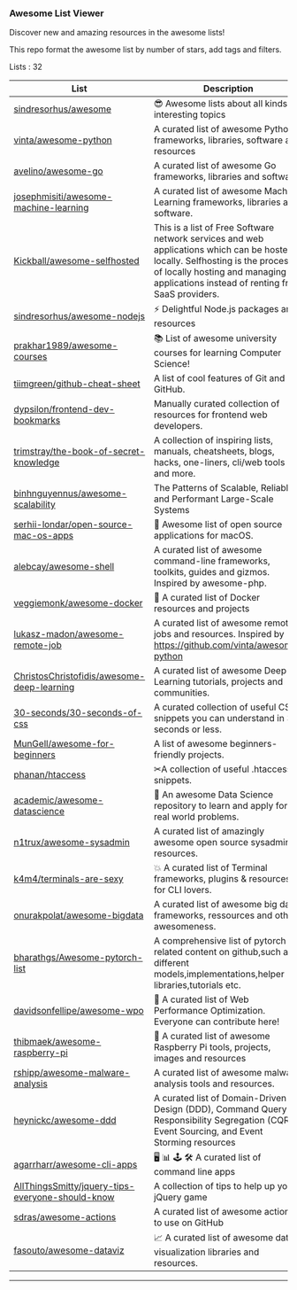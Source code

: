
<h3 > Awesome List Viewer </h3>


Discover new and amazing resources in the awesome lists!

This repo format the awesome list by number of stars, add tags and filters.


Lists : 32


| List     | Description | Stars
| ------------- | ------------- | ------------- |
|[sindresorhus/awesome](http://htmlpreview.github.com/?https://github.com/jaimevalero/managing-awesome-lists/blob/develop/var/awl-sindresorhus%40awesome.html)| 😎 Awesome lists about all kinds of interesting topics | 114270 |
|[vinta/awesome-python](http://htmlpreview.github.com/?https://github.com/jaimevalero/managing-awesome-lists/blob/develop/var/awl-vinta%40awesome-python.html)| A curated list of awesome Python frameworks, libraries, software and resources | 71244 |
|[avelino/awesome-go](http://htmlpreview.github.com/?https://github.com/jaimevalero/managing-awesome-lists/blob/develop/var/awl-avelino%40awesome-go.html)| A curated list of awesome Go frameworks, libraries and software | 46933 |
|[josephmisiti/awesome-machine-learning](http://htmlpreview.github.com/?https://github.com/jaimevalero/managing-awesome-lists/blob/develop/var/awl-josephmisiti%40awesome-machine-learning.html)| A curated list of awesome Machine Learning frameworks, libraries and software. | 41340 |
|[Kickball/awesome-selfhosted](http://htmlpreview.github.com/?https://github.com/jaimevalero/managing-awesome-lists/blob/develop/var/awl-Kickball%40awesome-selfhosted.html)| This is a list of Free Software network services and web applications which can be hosted locally. Selfhosting is the process of locally hosting and managing applications instead of renting from SaaS providers. | 34669 |
|[sindresorhus/awesome-nodejs](http://htmlpreview.github.com/?https://github.com/jaimevalero/managing-awesome-lists/blob/develop/var/awl-sindresorhus%40awesome-nodejs.html)| :zap: Delightful Node.js packages and resources | 32063 |
|[prakhar1989/awesome-courses](http://htmlpreview.github.com/?https://github.com/jaimevalero/managing-awesome-lists/blob/develop/var/awl-prakhar1989%40awesome-courses.html)| :books: List of awesome university courses for learning Computer Science! | 30457 |
|[tiimgreen/github-cheat-sheet](http://htmlpreview.github.com/?https://github.com/jaimevalero/managing-awesome-lists/blob/develop/var/awl-tiimgreen%40github-cheat-sheet.html)| A list of cool features of Git and GitHub. | 28714 |
|[dypsilon/frontend-dev-bookmarks](http://htmlpreview.github.com/?https://github.com/jaimevalero/managing-awesome-lists/blob/develop/var/awl-dypsilon%40frontend-dev-bookmarks.html)| Manually curated collection of resources for frontend web developers. | 26216 |
|[trimstray/the-book-of-secret-knowledge](http://htmlpreview.github.com/?https://github.com/jaimevalero/managing-awesome-lists/blob/develop/var/awl-trimstray%40the-book-of-secret-knowledge.html)| A collection of inspiring lists, manuals, cheatsheets, blogs, hacks, one-liners, cli/web tools and more. | 22100 |
|[binhnguyennus/awesome-scalability](http://htmlpreview.github.com/?https://github.com/jaimevalero/managing-awesome-lists/blob/develop/var/awl-binhnguyennus%40awesome-scalability.html)| The Patterns of Scalable, Reliable, and Performant Large-Scale Systems | 20954 |
|[serhii-londar/open-source-mac-os-apps](http://htmlpreview.github.com/?https://github.com/jaimevalero/managing-awesome-lists/blob/develop/var/awl-serhii-londar%40open-source-mac-os-apps.html)| 🚀 Awesome list of open source applications for macOS. | 18006 |
|[alebcay/awesome-shell](http://htmlpreview.github.com/?https://github.com/jaimevalero/managing-awesome-lists/blob/develop/var/awl-alebcay%40awesome-shell.html)| A curated list of awesome command-line frameworks, toolkits, guides and gizmos. Inspired by awesome-php. | 16832 |
|[veggiemonk/awesome-docker](http://htmlpreview.github.com/?https://github.com/jaimevalero/managing-awesome-lists/blob/develop/var/awl-veggiemonk%40awesome-docker.html)| :whale: A curated list of Docker resources and projects | 15738 |
|[lukasz-madon/awesome-remote-job](http://htmlpreview.github.com/?https://github.com/jaimevalero/managing-awesome-lists/blob/develop/var/awl-lukasz-madon%40awesome-remote-job.html)| A curated list of awesome remote jobs and resources. Inspired by https://github.com/vinta/awesome-python | 14598 |
|[ChristosChristofidis/awesome-deep-learning](http://htmlpreview.github.com/?https://github.com/jaimevalero/managing-awesome-lists/blob/develop/var/awl-ChristosChristofidis%40awesome-deep-learning.html)| A curated list of awesome Deep Learning tutorials, projects and communities. | 13430 |
|[30-seconds/30-seconds-of-css](http://htmlpreview.github.com/?https://github.com/jaimevalero/managing-awesome-lists/blob/develop/var/awl-30-seconds%4030-seconds-of-css.html)| A curated collection of useful CSS snippets you can understand in 30 seconds or less. | 12774 |
|[MunGell/awesome-for-beginners](http://htmlpreview.github.com/?https://github.com/jaimevalero/managing-awesome-lists/blob/develop/var/awl-MunGell%40awesome-for-beginners.html)| A list of awesome beginners-friendly projects. | 12103 |
|[phanan/htaccess](http://htmlpreview.github.com/?https://github.com/jaimevalero/managing-awesome-lists/blob/develop/var/awl-phanan%40htaccess.html)| ✂A collection of useful .htaccess snippets. | 11012 |
|[academic/awesome-datascience](http://htmlpreview.github.com/?https://github.com/jaimevalero/managing-awesome-lists/blob/develop/var/awl-academic%40awesome-datascience.html)| :memo: An awesome Data Science repository to learn and apply for real world problems. | 10259 |
|[n1trux/awesome-sysadmin](http://htmlpreview.github.com/?https://github.com/jaimevalero/managing-awesome-lists/blob/develop/var/awl-n1trux%40awesome-sysadmin.html)| A curated list of amazingly awesome open source sysadmin resources. | 8523 |
|[k4m4/terminals-are-sexy](http://htmlpreview.github.com/?https://github.com/jaimevalero/managing-awesome-lists/blob/develop/var/awl-k4m4%40terminals-are-sexy.html)| 💥 A curated list of Terminal frameworks, plugins & resources for CLI lovers. | 8231 |
|[onurakpolat/awesome-bigdata](http://htmlpreview.github.com/?https://github.com/jaimevalero/managing-awesome-lists/blob/develop/var/awl-onurakpolat%40awesome-bigdata.html)| A curated list of awesome big data frameworks, ressources and other awesomeness. | 7804 |
|[bharathgs/Awesome-pytorch-list](http://htmlpreview.github.com/?https://github.com/jaimevalero/managing-awesome-lists/blob/develop/var/awl-bharathgs%40Awesome-pytorch-list.html)| A comprehensive list of pytorch related content on github,such as different models,implementations,helper libraries,tutorials etc. | 7680 |
|[davidsonfellipe/awesome-wpo](http://htmlpreview.github.com/?https://github.com/jaimevalero/managing-awesome-lists/blob/develop/var/awl-davidsonfellipe%40awesome-wpo.html)| :pencil: A curated list of Web Performance Optimization. Everyone can contribute here! | 6640 |
|[thibmaek/awesome-raspberry-pi](http://htmlpreview.github.com/?https://github.com/jaimevalero/managing-awesome-lists/blob/develop/var/awl-thibmaek%40awesome-raspberry-pi.html)| 📝 A curated list of awesome Raspberry Pi tools, projects, images and resources | 5725 |
|[rshipp/awesome-malware-analysis](http://htmlpreview.github.com/?https://github.com/jaimevalero/managing-awesome-lists/blob/develop/var/awl-rshipp%40awesome-malware-analysis.html)| A curated list of awesome malware analysis tools and resources. | 5092 |
|[heynickc/awesome-ddd](http://htmlpreview.github.com/?https://github.com/jaimevalero/managing-awesome-lists/blob/develop/var/awl-heynickc%40awesome-ddd.html)| A curated list of Domain-Driven Design (DDD), Command Query Responsibility Segregation (CQRS), Event Sourcing, and Event Storming resources | 4514 |
|[agarrharr/awesome-cli-apps](http://htmlpreview.github.com/?https://github.com/jaimevalero/managing-awesome-lists/blob/develop/var/awl-agarrharr%40awesome-cli-apps.html)| 🖥 📊 🕹 🛠 A curated list of command line apps | 4513 |
|[AllThingsSmitty/jquery-tips-everyone-should-know](http://htmlpreview.github.com/?https://github.com/jaimevalero/managing-awesome-lists/blob/develop/var/awl-AllThingsSmitty%40jquery-tips-everyone-should-know.html)| A collection of tips to help up your jQuery game | 4109 |
|[sdras/awesome-actions](http://htmlpreview.github.com/?https://github.com/jaimevalero/managing-awesome-lists/blob/develop/var/awl-sdras%40awesome-actions.html)| A curated list of awesome actions to use on GitHub | 3761 |
|[fasouto/awesome-dataviz](http://htmlpreview.github.com/?https://github.com/jaimevalero/managing-awesome-lists/blob/develop/var/awl-fasouto%40awesome-dataviz.html)| :chart_with_upwards_trend:  A curated list of awesome data visualization libraries and resources. | 2203 |


----
